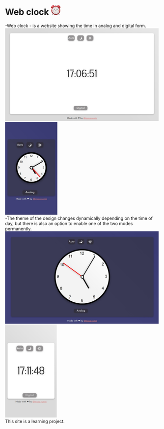 # Web clock ![clock](fav/favicon-32x32.png)
-Web clock - is a website showing the time in analog and digital form.<br>
<img src="fav/screenshot1.jpg" alt="drawing" style="width:500px;"/>     <img src="fav/screenshot2.jpg" alt="drawing" style="width:170px;"/><br>
-The theme of the design changes dynamically depending on the time of day, but there is also an option to enable one of the two modes permanently.<br>
<img src="fav/screenshot3.jpg" alt="drawing" style="width:500px;"/>  <img src="fav/screenshot4.jpg" alt="drawing" style="width:168px;"/> <br>
This site is a learning project.
